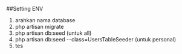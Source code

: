 ##Setting ENV
1. arahkan nama database
2. php artisan migrate
3. php artisan db:seed (untuk all)
4. php artisan db:seed --class=UsersTableSeeder (untuk personal)
5. tes


